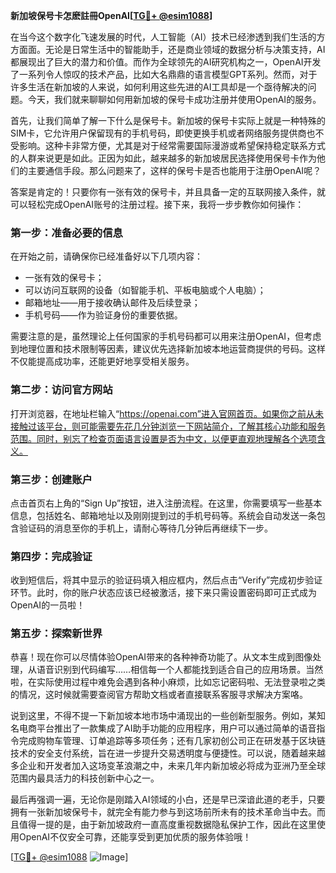 **新加坡保号卡怎麽註冊OpenAI[[TG💪+ @esim1088](https://t.me/s/esim1088)]**

在当今这个数字化飞速发展的时代，人工智能（AI）技术已经渗透到我们生活的方方面面。无论是日常生活中的智能助手，还是商业领域的数据分析与决策支持，AI都展现出了巨大的潜力和价值。而作为全球领先的AI研究机构之一，OpenAI开发了一系列令人惊叹的技术产品，比如大名鼎鼎的语言模型GPT系列。然而，对于许多生活在新加坡的人来说，如何利用这些先进的AI工具却是一个亟待解决的问题。今天，我们就来聊聊如何用新加坡的保号卡成功注册并使用OpenAI的服务。

首先，让我们简单了解一下什么是保号卡。新加坡的保号卡实际上就是一种特殊的SIM卡，它允许用户保留现有的手机号码，即使更换手机或者网络服务提供商也不受影响。这种卡非常方便，尤其是对于经常需要国际漫游或希望保持稳定联系方式的人群来说更是如此。正因为如此，越来越多的新加坡居民选择使用保号卡作为他们的主要通信手段。那么问题来了，这样的保号卡是否也能用于注册OpenAI呢？

答案是肯定的！只要你有一张有效的保号卡，并且具备一定的互联网接入条件，就可以轻松完成OpenAI账号的注册过程。接下来，我将一步步教你如何操作：

### 第一步：准备必要的信息

在开始之前，请确保你已经准备好以下几项内容：
- 一张有效的保号卡；
- 可以访问互联网的设备（如智能手机、平板电脑或个人电脑）；
- 邮箱地址——用于接收确认邮件及后续登录；
- 手机号码——作为验证身份的重要依据。

需要注意的是，虽然理论上任何国家的手机号码都可以用来注册OpenAI，但考虑到地理位置和技术限制等因素，建议优先选择新加坡本地运营商提供的号码。这样不仅能提高成功率，还能更好地享受相关服务。

### 第二步：访问官方网站

打开浏览器，在地址栏输入“https://openai.com”进入官网首页。如果你之前从未接触过该平台，则可能需要先花几分钟浏览一下网站简介，了解其核心功能和服务范围。同时，别忘了检查页面语言设置是否为中文，以便更直观地理解各个选项含义。

### 第三步：创建账户

点击首页右上角的“Sign Up”按钮，进入注册流程。在这里，你需要填写一些基本信息，包括姓名、邮箱地址以及刚刚提到过的手机号码等。系统会自动发送一条包含验证码的消息至你的手机上，请耐心等待几分钟后再继续下一步。

### 第四步：完成验证

收到短信后，将其中显示的验证码填入相应框内，然后点击“Verify”完成初步验证环节。此时，你的账户状态应该已经被激活，接下来只需设置密码即可正式成为OpenAI的一员啦！

### 第五步：探索新世界

恭喜！现在你可以尽情体验OpenAI带来的各种神奇功能了。从文本生成到图像处理，从语音识别到代码编写……相信每一个人都能找到适合自己的应用场景。当然啦，在实际使用过程中难免会遇到各种小麻烦，比如忘记密码啦、无法登录啦之类的情况，这时候就需要查阅官方帮助文档或者直接联系客服寻求解决方案咯。

说到这里，不得不提一下新加坡本地市场中涌现出的一些创新型服务。例如，某知名电商平台推出了一款集成了AI助手功能的应用程序，用户可以通过简单的语音指令完成购物车管理、订单追踪等多项任务；还有几家初创公司正在研发基于区块链技术的安全支付系统，旨在进一步提升交易透明度与便捷性。可以说，随着越来越多企业和开发者加入这场变革浪潮之中，未来几年内新加坡必将成为亚洲乃至全球范围内最具活力的科技创新中心之一。

最后再强调一遍，无论你是刚踏入AI领域的小白，还是早已深谙此道的老手，只要拥有一张新加坡保号卡，就完全有能力参与到这场前所未有的技术革命当中去。而且值得一提的是，由于新加坡政府一直高度重视数据隐私保护工作，因此在这里使用OpenAI不仅安全可靠，还能享受到更加优质的服务体验哦！

[[TG💪+ @esim1088](https://t.me/s/esim1088) ![Image](https://i.postimg.cc/4NQfJmqS/Snipaste-2025-05-13-00-14-12.png)]